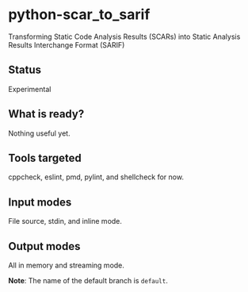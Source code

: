# python-scar_to_sarif
Transforming Static Code Analysis Results (SCARs) into Static Analysis Results Interchange Format (SARIF)

## Status
Experimental

## What is ready?
Nothing useful yet.

## Tools targeted

cppcheck, eslint, pmd, pylint, and shellcheck for now.

## Input modes

File source, stdin, and inline mode.

## Output modes

All in memory and streaming mode.

**Note**: The name of the default branch is `default`.
